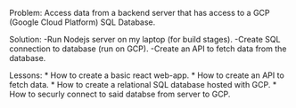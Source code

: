 Problem:
    Access data from a backend server that has access to a GCP (Google Cloud Platform) SQL Database.
    
Solution:
    -Run Nodejs server on my laptop (for build stages).
    -Create SQL connection to database (run on GCP).
    -Create an API to fetch data from the database.
    
Lessons:
    * How to create a basic react web-app.
    * How to create an API to fetch data.
    * How to create a relational SQL database hosted with GCP.
    * How to securly connect to said databse from server to GCP.
